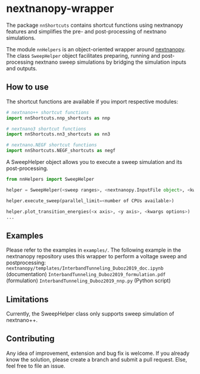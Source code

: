 # nextnanopy-wrapper
The package `nnShortcuts` contains shortcut functions using nextnanopy features and simplifies the pre- and post-processing of nextnano simulations.

The module `nnHelpers` is an object-oriented wrapper around [nextnanopy](https://github.com/nextnanopy/nextnanopy). The class `SweepHelper` object facilitates preparing, running and post-processing nextnano sweep simulations by bridging the simulation inputs and outputs.


## How to use
The shortcut functions are available if you import respective modules:
```python
# nextnano++ shortcut functions
import nnShortcuts.nnp_shortcuts as nnp

# nextnano3 shortcut functions
import nnShortcuts.nn3_shortcuts as nn3

# nextnano.NEGF shortcut functions
import nnShortcuts.NEGF_shortcuts as negf

```

A SweepHelper object allows you to execute a sweep simulation and its post-processing. 
```python
from nnHelpers import SweepHelper

helper = SweepHelper(<sweep ranges>, <nextnanopy.InputFile object>, <kwargs options>)

helper.execute_sweep(parallel_limit=<number of CPUs available>)

helper.plot_transition_energies(<x axis>, <y axis>, <kwargs options>)
...
```

## Examples
Please refer to the examples in `examples/`. 
The following example in the nextnanopy repository uses this wrapper to perform a voltage sweep and postprocessing:
`nextnanopy/templates/InterbandTunneling_Duboz2019_doc.ipynb` (documentation)
`InterbandTunneling_Duboz2019_formulation.pdf` (formulation)
`InterbandTunneling_Duboz2019_nnp.py` (Python script)



## Limitations
Currently, the SweepHelper class only supports sweep simulation of nextnano++.


## Contributing
Any idea of improvement, extension and bug fix is welcome. If you already know the solution, please create a branch and submit a pull request. Else, feel free to file an issue.